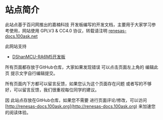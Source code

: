 
# 站点简介
  此站点基于百问网推出的嘉楠科技 开发板编写的开发文档，主要用于大家学习参考使用，网站使用 GPLV3 & CC4.0 协议，转载请注明 [renesas-docs.100ask.net](renesas-docs.100ask.net)
  
  此网站支持 
  * [DShanMCU-RA6M5开发板](https://item.taobao.com/item.htm?id=728461040949)


所有页面都存放于GitHub仓库，大家如果发现错误 可以点击页面左上角的  编辑此页 提示文字自行编辑提交。

所有页面内下方都可以留言反馈，如果您认为这个页面存在问题 或者写的不够好，可以留言反馈，我们很重视每位同学的建议。

因 此站点存放在GitHub仓库，如果您不需要 进行页面评论/修改，可以访问 [http://renesas-docs.100ask.org](http://renesas-docs.100ask.org) 来加速您的阅读体验。
